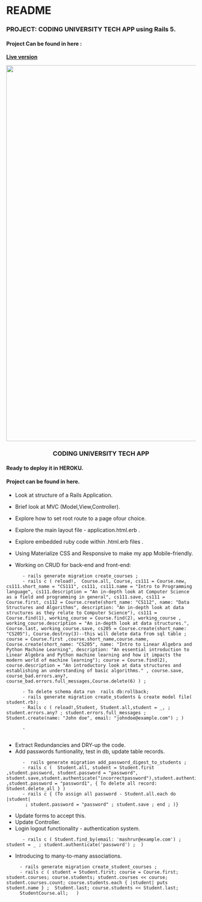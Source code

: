 # README

### PROJECT: CODING UNIVERSITY TECH APP using Rails 5.

#### Project Can be found in here :
 **[Live version](https://vast-garden-45190.herokuapp.com/)**
 
 <p align="center">
	
<img src="https://user-images.githubusercontent.com/57604500/121789923-7cadb500-cbda-11eb-9e54-a2584842b3f5.png" width=1000>
<br />
<h3 align="center">CODING UNIVERSITY TECH APP</h3>
</p>


#### Ready to deploy it in HEROKU.

#### Project can be found in here.


*  Look at structure of a Rails Application.
*  Brief look at MVC (Model,View,Controller).
*  Explore how to set root route to a page ofour choice.
*  Explore the main layout file - application.html.erb .
*  Explore embedded ruby code within .html.erb files .
*  Using Materialize CSS and Responsive to make my app Mobile-friendly.

*  Working on CRUD for back-end and front-end: 
```
      - rails generate migration create_courses ;
      - rails c ( reload!,  Course.all, Course, cs111 = Course.new, cs111.short_name = "CS111", cs111, cs111.name = "Intro to Programming language", cs111.description = "An in-depth look at Computer Science as a field and programming in general", cs111.save, cs111 = Course.first, cs112 = Course.create(short_name: "CS112", name: "Data Structures and Algorithms", description: "An in-depth look at data structures as they relate to Computer Science"), cs111 = Course.find(1), working_course = Course.find(2), working_course , working_course.description = "An in-depth look at data structures.", Course.last, working_course.save, cs205 = Course.create(short_name: "CS205"), Course.destroy(3)--this will delete data from sql table ; course = Course.first ,course.short_name,course.name, Course.create(short_name: "CS205", name: "Intro to Linear Algebra and Python Machine Learning", description: "An essential introduction to Linear Algebra and Python machine learning and how it impacts the modern world of machine learning"); course = Course.find(2), course.description = "An introductory look at data structures and establishing an understanding of basic algorithms." , course.save,  course_bad.errors.any?, course_bad.errors.full_messages,Course.delete(6) ) ;

      - To delete schema data run  rails db:rollback; 
      - rails generate migration create_students & create model file(     student.rb);
      - Rails c ( reload!,Student, Student.all,student = _, ; student.errors.any? ; student.errors.full_messages ; Student.create(name: "John doe", email: "johndoe@example.com") ; )

      - 


```


*  Extract Redundancies and DRY-up the code.
*  Add passwords funtionality, test in db, update table records.
 ```
       -  rails generate migration add_password_digest_to_students ;
       - rails c (  Student.all, student = Student.first ,student.password, student.password = "password", student.save,student.authenticate("incorrectpassword"),student.authenticate("password") ,student.password = "password1", { To delete all record: Student.delete_all } )
       - rails c { (To assign all password - Student.all.each do |student|
       	; student.password = "password" ; student.save ; end ; )}
```
*  Update forms to accept this.
*  Update Controller.
*  Login logout functionality - authentication system.
```
      - rails c ( Student.find_by(email: 'mashrur@example.com') ; student = _ ; student.authenticate('password') ;  )
```
*  Introducing to many-to-many associations.

```
     - rails generate migration create_student_courses ;
     - rails c ( student = Student.first; course = Course.first; student.courses; course.students; student.courses << course;  student.courses.count; course.students.each { |student| puts student.name } ;  Student.last; course.students << Student.last;
     StudentCourse.all;   )
```
